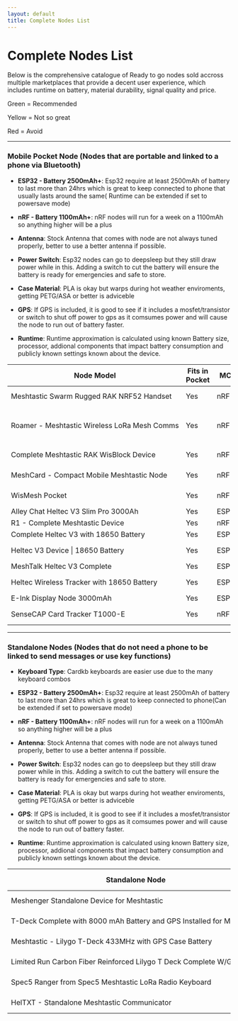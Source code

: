 ```yaml
---
layout: default
title: Complete Nodes List
---
```


# Complete Nodes List

Below is the comprehensive catalogue of Ready to go nodes sold accross multiple marketplaces that provide a decent user experience, which includes runtime on battery, material durability, signal quality and price.

Green = Recommended

Yellow = Not so great

Red = Avoid

<hr>

### Mobile Pocket Node (Nodes that are portable and linked to a phone via Bluetooth)

- **ESP32 - Battery 2500mAh+**:	Esp32 require at least 2500mAh of battery to last more than 24hrs which is great to keep connected to phone that usually lasts around the same( Runtime can be extended if set to powersave mode)

- **nRF - Battery 1100mAh+**:	nRF nodes will run for a week on a 1100mAh so anything higher will be a plus

- **Antenna**:	Stock Antenna that comes with node are not always tuned properly, better to use a better antenna if possible.

- **Power Switch**:	Esp32 nodes can go to deepsleep but they still draw power while in this. Adding a switch to cut the battery will ensure the battery is ready for emergencies and safe to store.

- **Case Material**: PLA is okay but warps during hot weather enviroments, getting PETG/ASA or better is adviceble

- **GPS**:	If GPS is included, it is good to see if it includes a mosfet/transistor or switch to shut off power to gps as it comsumes power and will cause the node to run out of battery faster.

- **Runtime**: Runtime approximation is calculated using known Battery size, processor, addional components that impact battery consumption and publicly known settings known about the device.

<table>
  <thead>
    <tr>
      <th style="white-space: nowrap;">Node Model</th>
      <th>Fits in Pocket</th>
      <th>MCU</th>
      <th>Battery</th>
      <th>Antenna</th>
      <th>Case Material</th>
      <th>Power Switch</th>
      <th>GPS</th>
      <th>Sensors</th>
      <th>Buzzer</th>
      <th>Canned Module</th>
      <th>Weatherproof</th>
      <th>Approximate Runtime</th>
      <th>Price</th>
      <th>Link</th>
    </tr>
  </thead>
  <tbody>
    <tr>
      <td style="white-space: nowrap;">Meshtastic Swarm Rugged RAK NRF52 Handset</td>
      <td>Yes</td><!--Fits in Pocket-->
      <td>nRF</td><!--MCU--> 
      <td style="background-color: green;">2000mAh</td><!--Battery-->
      <td style="background-color: green;">Gizont</td><!--Antenna-->
      <td style="background-color: green;">Injection Mold</td><!--Case Material-->
      <td style="background-color: green;">Yes</td><!--Power Switch-->
      <td style="background-color: yellow; color: black;">GPS/No switch</td><!--GPS-->
      <td>None</td><!--GPS-->
      <td>None</td><!--Buzzer-->
      <td>None</td><!--Canned Module-->
      <td style="background-color: green;">Yes</td><!--Weatherproof-->
      <td>64Hrs</td><!--Approximate Runtime-->
      <td>$159.99</td><!--Price-->
      <td><a href="https://www.etsy.com/listing/1599932153/meshtastic-swarm-rugged-rak-nrf52">Link</a></td><!--Link-->
    </tr>
    <tr>
      <td style="white-space: nowrap;">Roamer - Meshtastic Wireless LoRa Mesh Comms</td>
      <td>Yes</td><!--Fits in Pocket-->
      <td>nRF</td><!--MCU--> 
      <td style="background-color: green;">2000mAh</td><!--Battery-->
      <td style="background-color: green;">2.5 dBi</td><!--Antenna-->
      <td style="background-color: green;">Nylon (3201PA-F)</td><!--Case Material-->
      <td>None</td><!--Power Switch-->
      <td style="background-color: yellow; color: black;">GPS Ultra-Low Power</td><!--GPS-->
      <td>None</td><!--Sensors-->
      <td style="background-color: green;">Yes</td><!--Buzzer-->
      <td style="background-color: green;">Rotary Encoder</td><!--Canned Module-->
      <td style="background-color: green;">Yes</td><!--Weatherproof-->
      <td>170Hrs</td><!--Approximate Runtime-->
      <td>$129.00</td><!--Price-->
      <td><a href="https://www.tindie.com/products/embeddedarts/roamer-meshtastic-wireless-lora-mesh-comms/">Link</a></td><!--Link-->
    </tr>
    <tr>
      <td style="white-space: nowrap;">Complete Meshtastic RAK WisBlock Device</td>
      <td>Yes</td><!--Fits in Pocket-->
      <td>nRF</td><!--MCU-->
      <td style="background-color: green;">2000mAh</td><!--Battery-->
      <td style="background-color: yellow; color: black;">Stock</td><!--Antenna-->
      <td style="background-color: green;">ABS / PA6-CF</td><!--Case Material-->
      <td>None</td><!--Power Switch-->
      <td>None</td><!--GPS-->
      <td style="background-color: green;">BME680</td><!--Sensors-->
      <td>None</td><!--Buzzer-->
      <td>None</td><!--Canned Module-->
      <td>No</td><!--Weatherproof-->
      <td>307Hrs</td><!--Price-->
      <td>$125.00</td><!--Price-->
      <td><a href="https://www.etsy.com/listing/1725982705/complete-meshtastic-rak-wisblock-device">Link</a></td><!--Link-->
    </tr>
    <tr>
      <td style="white-space: nowrap;">MeshCard - Compact Mobile Meshtastic Node</td>
      <td>Yes</td>
      <td>nRF</td>
      <td style="background-color: green;">1100mAh</td>
      <td style="background-color: green;">Gizont</td>
      <td style="background-color: green;">Aluminum</td>
      <td style="background-color: green;">Yes</td>
      <td style="background-color: green;">GPS/with Switch</td>
      <td>None</td>
      <td>None</td><!--Buzzer-->
      <td>None</td><!--Canned Module-->
      <td>No</td>
      <td>154Hrs</td>
      <td>$114.40</td>
      <td><a href="https://www.etsy.com/listing/1736071130/meshcard-compact-mobile-meshtastic-node">Link</a></td>
    </tr>
    <tr>
      <td style="white-space: nowrap;">WisMesh Pocket</td>
      <td>Yes</td><!--Fits in Pocket-->
      <td>nRF</td><!--MCU-->
      <td style="background-color: green;">3200 mAh</td><!--Battery-->
      <td style="background-color: yellow; color: black;">Stock</td><!--Antenna-->
      <td style="background-color: yellow; color: black;">PLA</td><!--Case Material-->
      <td style="background-color: green;">Yes</td><!--Power Switch-->
      <td style="background-color: yellow; color: black;">GPS/No switch</td><!--GPS-->
      <td>None</td><!--Sensors-->
      <td>None</td><!--Buzzer-->
      <td>None</td><!--Canned Module-->
      <td>No</td><!--Weatherproof-->
      <td>96Hrs</td><!--Weatherproof-->
      <td>$89.97</td><!--Price-->
      <td><a href="https://store.rokland.com/products/wismesh-pocket">Link</a></td><!--Link-->
    </tr>
    <tr>
      <td style="white-space: nowrap;">Alley Chat Heltec V3 Slim Pro 3000Ah</td>
      <td>Yes</td><!--Fits in Pocket-->
      <td>ESP32</td><!--MCU-->
      <td style="background-color: green;">3000mAh</td><!--Case Material-->
      <td style="background-color: green;">Gizont</td><!--Case Material-->
      <td style="background-color: yellow; color: black;">PLA+</td><!--Case Material-->
      <td>None</td><!--Power Switch-->
      <td>None</td><!--GPS-->
      <td>None</td><!--Sensors-->
      <td>None</td><!--Buzzer-->
      <td>None</td><!--Canned Module-->
      <td>No</td><!--Weatherproof-->
      <td>30Hrs</td><!--Approximate Runtime-->
      <td>$79.99</td><!--Price-->
      <td><a href="https://www.etsy.com/listing/1733573998/heltec-v3-complete-running-meshtastic">Link</a></td><!--Link-->
    </tr>
    <tr>
      <td style="white-space: nowrap;">R1 - Complete Meshtastic Device</td>
      <td>Yes</td><!--Fits in Pocket-->
      <td>nRF</td><!--MCU-->
      <td style="background-color: green;">1800mAh</td><!--Battery-->
      <td style="background-color: yellow; color: black;">Stock</td><!--Antenna-->
      <td style="background-color: yellow; color: black;">PLA CF</td><!--Case Material-->
      <td>None</td><!--Power Switch-->
      <td>None</td><!--GPS-->
      <td>None</td><!--Sensors-->
      <td>None</td><!--Buzzer-->
      <td>None</td><!--Canned Module-->
      <td>No</td><!--Weatherproof-->
      <td>300Hrs</td><!--Approximate Runtime-->
      <td>$79.00</td><!--Approximate Runtime-->
      <td><a href="https://www.etsy.com/listing/1801743857/r1-complete-meshtastic-device-powered-by">Link</a></td><!--Link-->
    </tr>
    <tr>
      <td style="white-space: nowrap;">Complete Heltec V3 with 18650 Battery</td>
      <td>Yes</td><!--Fits in Pocket-->
      <td>ESP32</td><!--MCU-->
      <td style="background-color: green;">3000mAh</td><!--Battery-->
      <td style="background-color: green;">Gizont</td><!--Antenna-->
      <td style="background-color: green;">PETG</td><!--Case Material-->
      <td>None</td><!--Power Switch-->
      <td>None</td><!--GPS-->
      <td>None</td><!--Sensors-->
      <td>None</td><!--Buzzer-->
      <td>None</td><!--Canned Module-->
      <td>No</td><!--Weatherproof-->
      <td>30Hrs</td><!--Approximate Runtime-->
      <td>$72.51</td><!--Price-->
      <td><a href="https://www.etsy.com/listing/1726331968/complete-heltec-v3-device-running">Link</a></td><!--Link-->
    </tr>
    <tr>
      <td style="white-space: nowrap;">Heltec V3 Device | 18650 Battery</td>
      <td>Yes</td><!--Fits in Pocket-->
      <td>ESP32</td><!--MCU-->
      <td style="background-color: green;">3350mAh</td><!--Battery-->
      <td style="background-color: yellow; color: black;">Stock</td><!--Battery-->
      <td style="background-color: green;">ABS / PA6-CF</td><!--Case Material-->
      <td>None</td><!--Power Switch-->
      <td>None</td><!--GPS-->
      <td>None</td><!--Sensors-->
      <td>None</td><!--Buzzer-->
      <td>None</td><!--Canned Module-->
      <td>No</td><!--Weatherproof-->
      <td>34Hrs</td><!--Approximate Runtime-->
      <td>$70.00</td><!--Price-->
      <td><a href="https://www.etsy.com/listing/1726354799/complete-meshtastic-heltec-v3-device">Link</a></td><!--Link-->
    </tr>
    <tr>
      <td style="white-space: nowrap;">MeshTalk Heltec V3 Complete</td>
      <td>Yes</td><!--Fits in Pocket-->
      <td>ESP32</td><!--MCU-->
      <td style="background-color: green;">3000mAh</td><!--Battery-->
      <td style="background-color: green;">5dBi</td><!--Antenna-->
      <td style="background-color: green;">PETG</td><!--Case Material-->
      <td>None</td><!--Power Switch-->
      <td>None</td><!--GPS-->
      <td>None</td><!--Sensors-->
      <td>None</td><!--Buzzer-->
      <td>None</td><!--Canned Module-->
      <td>No</td><!--Weatherproof-->
      <td>30Hrs</td><!--Approximate Runtime-->
      <td>$67.49</td><!--Price-->
      <td><a href="https://www.etsy.com/listing/1756582234/meshtalk-heltec-v3-complete-device">Link</a></td><!--Link-->
    </tr>
    <tr>
      <td style="white-space: nowrap;">Heltec Wireless Tracker with 18650 Battery</td>
      <td>Yes</td><!--Fits in Pocket-->
      <td>ESP32</td><!--MCU-->
      <td style="background-color: green;">3000mAh</td><!--Battery-->
      <td style="background-color: green;">Gizont</td><!--Antenna-->
      <td style="background-color: green;">PETG</td><!--Case Material-->
      <td>None</td><!--Power Switch-->
      <td style="background-color: yellow; color: black;">GPS/No switch</td><!--GPS-->
      <td>None</td><!--Sensors-->
      <td>None</td><!--Buzzer-->
      <td>None</td><!--Canned Module-->
      <td>No</td><!--Weatherproof-->
      <td>19Hrs</td><!--Approximate Runtime-->
      <td>$60.51</td><!--Price-->
      <td><a href="https://www.etsy.com/listing/1757243131/complete-heltec-wireless-tracker-with">Link</a></td><!--Link-->
    </tr>
    <tr>
      <td style="white-space: nowrap;">E-Ink Display Node 3000mAh</td>
      <td>Yes</td><!--Fits in Pocket-->
      <td>ESP32</td><!--MCU-->
      <td style="background-color: green;">3000mAh</td><!--Battery-->
      <td style="background-color: yellow; color: black;">Stock</td><!--Antenna-->
      <td style="background-color: yellow; color: black;">PLA+</td><!--Case Material-->
      <td>None</td><!--Power Switch-->
      <td>None</td><!--GPS-->
      <td>None</td><!--Sensors-->
      <td>None</td><!--Buzzer-->
      <td>None</td><!--Canned Module-->
      <td>No</td><!--Weatherproof-->
      <td>95Hrs</td><!--Approximate Runtime-->
      <td>$55.00</td><!--Price-->
      <td><a href="https://www.tindie.com/products/harukitoreda/e-ink-display-meshtastic-node-3000mah-complete/">Link</a></td><!--Link-->
    </tr>
    <tr>
      <td style="white-space: nowrap;">SenseCAP Card Tracker T1000-E</td>
      <td>Yes</td><!--Fits in Pocket-->
      <td>nRF</td><!--MCU-->
      <td style="background-color: yellow; color: black;">700mAh</td><!--Battery-->
      <td style="background-color: yellow; color: black;">Stock</td><!--Antenna-->
      <td style="background-color: green;">Injection Mold</td><!--Case Material-->
      <td>None</td><!--Power Switch-->
      <td style="background-color: yellow; color: black;">GPS/No switch</td><!--GPS-->
      <td style="background-color: green;">Temperature</td><!--Sensors-->
      <td style="background-color: green;">Yes</td><!--Buzzer-->
      <td>None</td><!--Canned Module-->
      <td style="background-color: green;">Yes</td><!--Weatherproof-->
      <td>48Hrs</td><!--Approximate Runtime-->
      <td>$39.90</td><!--Price-->
      <td><a href="https://www.seeedstudio.com/SenseCAP-Card-Tracker-T1000-E-for-Meshtastic-p-5913.html">Link</a></td><!--Link-->
    </tr>
  </tbody>
</table>

<hr>

### Standalone Nodes (Nodes that do not need a phone to be linked to send messages or use key functions)

- **Keyboard Type**:	Cardkb keyboards are easier use due to the many keyboard combos													

- **ESP32 - Battery 2500mAh+**:	Esp32 require at least 2500mAh of battery to last more than 24hrs which is great to keep connected to phone(Can be extended if set to powersave mode)											
- **nRF - Battery 1100mAh+**:	nRF nodes will run for a week on a 1100mAh so anything higher will be a plus													

- **Antenna**:	Stock Antenna that comes with node are not always tuned properly, better to use a better antenna if possible.													

- **Power Switch**: Esp32 nodes can go to deepsleep but they still draw power while in this. Adding a switch to cut the battery will ensure the battery is ready for emergencies and safe to store.													

- **Case Material**:	PLA is okay but warps during hot weather enviroments, getting PETG/ASA or better is adviceble													

- **GPS**:	If GPS is included, it is good to see if it includes a mosfet/transistor or switch to shut off power to gps as it comsumes power and will cause the node to run out of battery faster.					

- **Runtime**: Runtime approximation is calculated using known Battery size, processor, addional components that impact battery consumption and publicly known settings known about the device.

<table>
  <thead>
    <tr>
      <th style="white-space: nowrap;">Standalone Node</th>
      <th>Keyboard Handheld</th>
      <th>MCU</th>
      <th>Battery</th>
      <th>Antenna</th>
      <th>Case Material</th>
      <th>Power Switch</th>
      <th>GPS</th>
      <th>Sensor</th>
      <th>Buzzer</th>
      <th>Approximate Runtime</th>
      <th>Price</th>
      <th>Link</th>
    </tr>
  </thead>
  <tbody>
    <tr>
      <td style="white-space: nowrap;">Meshenger Standalone Device for Meshtastic</td>
      <td style="background-color: green;">Cardkb</td>
      <td>nRF</td>
      <td style="background-color: green;">4000mAh</td>
      <td style="background-color: green;">Gizont</td>
      <td style="background-color: green;">ASA</td>
      <td style="background-color: green;">Yes</td>
      <td style="background-color: yellow; color: black;">GPS/No switch</td>
      <td>None</td>
      <td style="background-color: green;">Yes</td>
      <td>312 Hrs</td>
      <td>$250.00</td>
      <td><a href="https://www.etsy.com/listing/1390142667/meshenger-standalone-device-for">Link</a></td>
    </tr>
    <tr>
      <td style="white-space: nowrap;">T-Deck Complete with 8000 mAh Battery and GPS Installed for Meshtastic</td>
      <td style="background-color: yellow; color: black;">Blackberry</td>
      <td>ESP32</td>
      <td style="background-color: green;">8000mAh</td>
      <td style="background-color: yellow; color: black;">Stock</td>
      <td style="background-color: yellow; color: black;">PLA</td>
      <td style="background-color: green;">Yes</td>
      <td style="background-color: green;">GPS/with Switch</td>
      <td>None</td>
      <td style="background-color: green;">Yes</td>
      <td>76Hrs</td>
      <td>$205.00</td>
      <td><a href="https://www.etsy.com/listing/1740148840/t-deck-complete-with-8000-mah-battery">Link</a></td>
    </tr>
    <tr>
      <td style="white-space: nowrap;">Meshtastic - Lilygo T-Deck 433MHz with GPS Case Battery</td>
      <td style="background-color: yellow; color: black;">Blackberry</td>
      <td>ESP32</td>
      <td style="background-color: green;">6000mAh</td>
      <td style="background-color: green;">3dBi</td>
      <td style="background-color: yellow; color: black;">PLA+</td>
      <td style="background-color: green;">Yes</td>
      <td>GPS/No switch</td>
      <td>None</td>
      <td style="background-color: green;">Yes</td>
      <td>14Hrs</td>
      <td>$216.82</td>
      <td><a href="https://www.etsy.com/listing/1768715019/meshtastic-lilygo-t-deck-with-gps-case">Link</a></td>
    </tr>
    <tr>
      <td style="white-space: nowrap;">Limited Run Carbon Fiber Reinforced Lilygo T Deck Complete W/GPS</td>
      <td style="background-color: yellow; color: black;">Blackberry</td>
      <td>ESP32</td>
      <td style="background-color: green;">8000mAh</td>
      <td style="background-color: green;">3dBi</td>
      <td style="background-color: green;">PETG</td>
      <td style="background-color: green;">Yes</td>
      <td style="background-color: yellow; color: black;">GPS/No switch</td>
      <td>None</td>
      <td style="background-color: green;">Yes</td>
      <td>19Hrs</td>
      <td>$185.40</td>
      <td><a href="https://www.etsy.com/listing/1801509135/limited-run-carbon-fiber-rienforced">Link</a></td>
    </tr>
    <tr>
      <td style="white-space: nowrap;">Spec5 Ranger from Spec5 Meshtastic LoRa Radio Keyboard</td>
      <td style="background-color: yellow; color: black;">Blackberry</td>
      <td>ESP32</td>
      <td style="background-color: green;">3300mAh</td>
      <td>Unknown</td>
      <td style="background-color: green;">PETG</td>
      <td style="background-color: green;">Yes</td>
      <td style="background-color: yellow; color: black;">GPS/No switch</td>
      <td>None</td>
      <td style="background-color: green;">Yes</td>
      <td>8Hrs</td>
      <td>$179.99</td>
      <td><a href="https://www.etsy.com/listing/1727452694/spec5-ranger-from-spec5-meshtastic-lora">Link</a></td>
    </tr>
    <tr>
      <td style="white-space: nowrap;">HelTXT - Standalone Meshtastic Communicator</td>
      <td style="background-color: green;">Cardkb</td>
      <td>ESP32</td>
      <td style="background-color: green;">4000mAh</td>
      <td style="background-color: yellow; color: black;">Stock</td>
      <td style="background-color: yellow; color: black;">PLA+</td>
      <td style="background-color: green;">Yes</td>
      <td style="background-color: green;">GPS/with mosfet</td>
      <td style="background-color: green;">BME680</td>
      <td style="background-color: green;">Yes</td>
      <td>168Hrs</td>
      <td>$125.00</td>
      <td><a href="https://www.tindie.com/products/harukitoreda/heltxt-standalone-meshtastic-communicator/">Link</a></td>
    </tr>
  </tbody>
</table>
